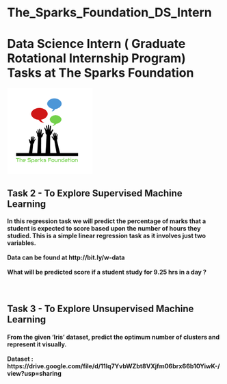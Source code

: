 # The_Sparks_Foundation_DS_Intern
<h1> Data Science Intern ( Graduate Rotational Internship Program) Tasks at The Sparks Foundation</h1>
<img src="logo/logo.png">
<h2>Task <b> 2 </b>- To Explore Supervised Machine Learning </h2>
<h4>In this regression task we will predict the percentage of
marks that a student is expected to score based upon the
number of hours they studied. This is a simple linear
regression task as it involves just two variables.<br><br>
Data can be found at http://bit.ly/w-data<br><br>
What will be predicted score if a student study for 9.25 hrs in a
day ?</h4><br>
<h2>Task <b> 3 </b>- To Explore Unsupervised Machine Learning </h2>
<h4>From the given ‘Iris’ dataset, predict the optimum number of
clusters and represent it visually.<br><br>
Dataset : https://drive.google.com/file/d/11Iq7YvbWZbt8VXjfm06brx66b10YiwK-/view?usp=sharing</h4>
